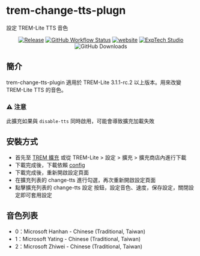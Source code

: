 # trem-change-tts-plugn
設定 TREM-Lite TTS 音色

<div align="center">
<a href="https://github.com/ExpTechTW/trem-change-tts-plugin/releases/latest"><img alt="Release" src="https://img.shields.io/github/v/release/ExpTechTW/trem-change-tts-plugin"></a>
<a href="https://github.com/ExpTechTW/TREM-Lite/actions/workflows/github_actions.yml"><img alt="GitHub Workflow Status" src="https://github.com/ExpTechTW/TREM-Lite/actions/workflows/github_actions.yml/badge.svg"></a>
<a href="https://exptech.dev/trem"><img alt="website" src="https://img.shields.io/badge/website-exptech.dev-purple.svg"></a>
<a href="https://discord.gg/5dbHqV8ees"><img alt="ExpTech Studio"  src="https://img.shields.io/discord/926545182407688273?color=%235865F2&logo=discord&logoColor=white"></a>
<img alt="GitHub Downloads" src="https://img.shields.io/github/downloads/ExpTechTW/trem-change-tts-plugin/total">
</div>

## 簡介

trem-change-tts-plugin 適用於 TREM-Lite 3.1.1-rc.2 以上版本。用來改變 TREM-Lite TTS 的音色。

### :warning: 注意
此擴充如果與 `disable-tts` 同時啟用，可能會導致擴充加載失敗

## 安裝方式

- 首先至 [TREM 擴充](https://exptechtw.github.io/trem-plugins/) 或從 TREM-Lite > 設定 > 擴充 > 擴充商店內進行下載
- 下載完成後，下載依賴 [config](https://github.com/ExpTechTW/trem-config-plugin)
- 下載完成後，重新開啟設定頁面
- 在擴充列表的 change-tts 進行勾選，再次重新開啟設定頁面
- 點擊擴充列表的 change-tts 設定 按鈕，設定音色、速度，保存設定，關閉設定即可套用設定

## 音色列表

- 0：Microsoft Hanhan - Chinese (Traditional, Taiwan)
- 1：Microsoft Yating - Chinese (Traditional, Taiwan)
- 2：Microsoft Zhiwei - Chinese (Traditional, Taiwan)

